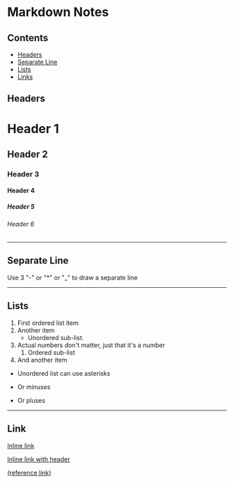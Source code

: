 # Markdown Notes

## Contents
- [Headers](#headers)
- [Separate Line](#separate-line)
- [Lists](#lists)
- [Links](#links)

## Headers

# Header 1

## Header 2

### Header 3

#### Header 4

##### Header 5

###### Header 6

---
## Separate Line

Use 3 "-" or "*" or "_" to draw a separate line

---

## Lists

1. First ordered list item
2. Another item
    * Unordered sub-list. 
1. Actual numbers don't matter, just that it's a number
    1. Ordered sub-list
4. And another item

* Unordered list can use asterisks
- Or minuses
+ Or pluses

---

## Link

[Inline link](https://www.google.com/)

[Inline link with header](https://www.google.com/ "Google's Homepage")

[(reference link)][arbitrary case-insensitive reference text]

[arbitrary case-insensitive reference text]: https://www.mozilla.org/
